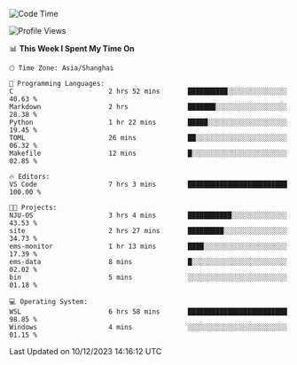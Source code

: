 <!--START_SECTION:waka-->
![Code Time](http://img.shields.io/badge/Code%20Time-1%2C430%20hrs%2026%20mins-blue)

![Profile Views](http://img.shields.io/badge/Profile%20Views-1-blue)

📊 **This Week I Spent My Time On** 

```text
🕑︎ Time Zone: Asia/Shanghai

💬 Programming Languages: 
C                        2 hrs 52 mins       ██████████░░░░░░░░░░░░░░░   40.63 % 
Markdown                 2 hrs               ███████░░░░░░░░░░░░░░░░░░   28.38 % 
Python                   1 hr 22 mins        █████░░░░░░░░░░░░░░░░░░░░   19.45 % 
TOML                     26 mins             ██░░░░░░░░░░░░░░░░░░░░░░░   06.32 % 
Makefile                 12 mins             █░░░░░░░░░░░░░░░░░░░░░░░░   02.85 % 

🔥 Editors: 
VS Code                  7 hrs 3 mins        █████████████████████████   100.00 % 

🐱‍💻 Projects: 
NJU-OS                   3 hrs 4 mins        ███████████░░░░░░░░░░░░░░   43.53 % 
site                     2 hrs 27 mins       █████████░░░░░░░░░░░░░░░░   34.73 % 
ems-monitor              1 hr 13 mins        ████░░░░░░░░░░░░░░░░░░░░░   17.39 % 
ems-data                 8 mins              █░░░░░░░░░░░░░░░░░░░░░░░░   02.02 % 
bin                      5 mins              ░░░░░░░░░░░░░░░░░░░░░░░░░   01.18 % 

💻 Operating System: 
WSL                      6 hrs 58 mins       █████████████████████████   98.85 % 
Windows                  4 mins              ░░░░░░░░░░░░░░░░░░░░░░░░░   01.15 % 
```


 Last Updated on 10/12/2023 14:16:12 UTC
<!--END_SECTION:waka-->
